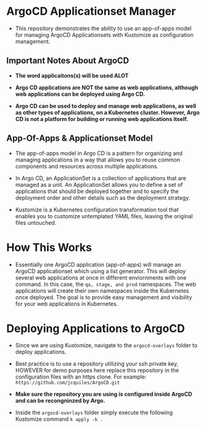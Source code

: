 # ArgoCD Applicationset Manager
* This repository demonstrates the ability to use an app-of-apps model for managing ArgoCD Applicationsets with Kustomize as configuration management.

## Important Notes About ArgoCD

* **The word applicaitons(s) will be used ALOT**

* **Argo CD applications are NOT the same as web applications, although web applications can be deployed using Argo CD.**

* **Argo CD can be used to deploy and manage web applications, as well as other types of applications, on a Kubernetes cluster. However, Argo CD is not a platform for building or running web applications itself.**

## App-Of-Apps & Applicationset Model

* The app-of-apps model in Argo CD is a pattern for organizing and managing applications in a way that allows you to reuse common components and resources across multiple applications.

* In Argo CD, an ApplicationSet is a collection of applications that are managed as a unit. An ApplicationSet allows you to define a set of applications that should be deployed together and to specify the deployment order and other details such as the deployment strategy.

* Kustomize is a Kubernetes configuration transformation tool that enables you to customize untemplated YAML files, leaving the original files untouched.

# How This Works

* Essentially one ArgoCD application (app-of-apps) will manage an ArgoCD applicationset which using a list generator. This will deploy several web applications at once in different enviornments with one command. In this case, the ```qa, stage, and prod``` namespaces. The web applications will create their own namespaces inside the Kubernetes once deployed. The goal is to provide easy management and visibility for your web applications in Kubernetes.

# Deploying Applications to ArgoCD

* Since we are using Kustomize, navigate to the ```argocd-overlays``` folder to deploy applications.

* Best practice is to use a repository utilizing your ssh private key, HOWEVER for demo purposes here replace this repository in the configuration files with an https clone. For example: ```https://github.com/jcquiles/ArgoCD.git```

* **Make sure the repository you are using is configured inside ArgoCD and can be recongninzed by Argo.**

* Inside the ```argocd-overlays``` folder simply execute the following Kustomize command ```k apply -k .```
